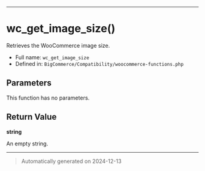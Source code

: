***

# wc_get_image_size()

Retrieves the WooCommerce image size.




* Full name: `wc_get_image_size`
* Defined in: `BigCommerce/Compatibility/woocommerce-functions.php`

## Parameters

This function has no parameters.

## Return Value

**string**

An empty string.

***
> Automatically generated on 2024-12-13
